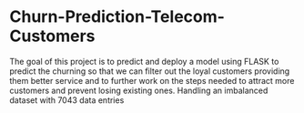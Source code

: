 # Churn-Prediction-Telecom-Customers
The goal of this project is to predict and deploy a model using FLASK to predict the churning so that we can filter out the loyal customers providing them better service and to further work on the steps needed to attract more customers and prevent losing existing ones. Handling an imbalanced dataset with 7043 data entries
